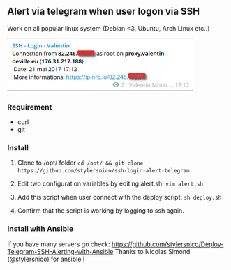## Alert via telegram when user logon via SSH

Work on all popular linux system (Debian <3, Ubuntu, Arch Linux etc..)

![Example](msg.png)

### Requirement
- curl
- git



### Install
1) Clone to /opt/ folder
```cd /opt/ && git clone https://github.com/stylersnico/ssh-login-alert-telegram```

2) Edit two configuration variables by editing alert.sh:
```vim alert.sh```

3) Add this script when user connect with the deploy script:
```sh deploy.sh```

4) Confirm that the script is working by logging to ssh again.


### Install with Ansible

If you have many servers go check: https://github.com/stylersnico/Deploy-Telegram-SSH-Alerting-with-Ansible
Thanks to Nicolas Simond (@stylersnico) for ansible ! 
